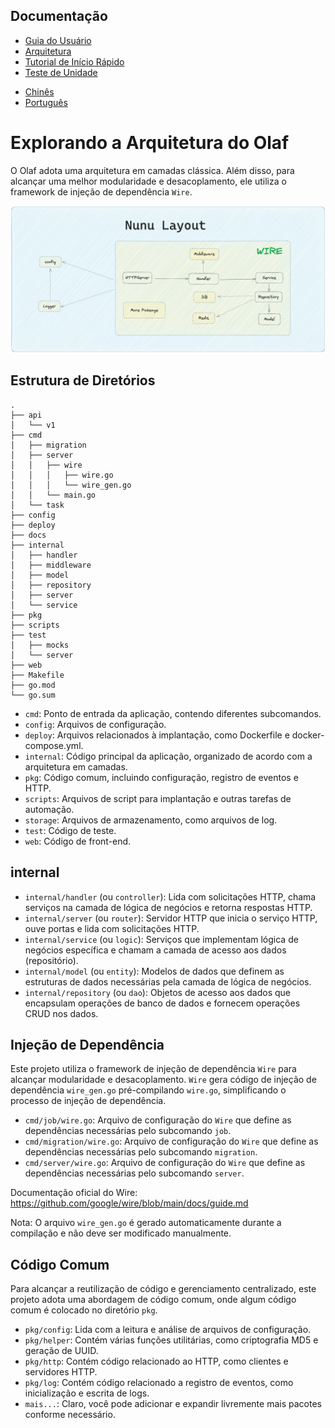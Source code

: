 ## Documentação
* [Guia do Usuário](https://github.com/zxylon/olaf/blob/main/docs/pt/guide.md)
* [Arquitetura](https://github.com/zxylon/olaf/blob/main/docs/pt/architecture.md)
* [Tutorial de Início Rápido](https://github.com/zxylon/olaf/blob/main/docs/pt/tutorial.md)
* [Teste de Unidade](https://github.com/zxylon/olaf/blob/main/docs/pt/unit_testing.md)

- [Chinês](https://github.com/zxylon/olaf/blob/main/docs/zh/architecture.md)
- [Português](https://github.com/zxylon/olaf/blob/main/docs/pt/architecture.md)

# Explorando a Arquitetura do Olaf

O Olaf adota uma arquitetura em camadas clássica. Além disso, para alcançar uma melhor modularidade e desacoplamento, ele utiliza o framework de injeção de dependência `Wire`.


![Olaf Layout](https://github.com/zxylon/olaf/blob/main/.github/assets/layout.png)

## Estrutura de Diretórios
```
.
├── api
│   └── v1
├── cmd
│   ├── migration
│   ├── server
│   │   ├── wire
│   │   │   ├── wire.go
│   │   │   └── wire_gen.go
│   │   └── main.go
│   └── task
├── config
├── deploy
├── docs
├── internal
│   ├── handler
│   ├── middleware
│   ├── model
│   ├── repository
│   ├── server
│   └── service
├── pkg
├── scripts
├── test
│   ├── mocks
│   └── server
├── web
├── Makefile
├── go.mod
└── go.sum
```


- `cmd`: Ponto de entrada da aplicação, contendo diferentes subcomandos.
- `config`: Arquivos de configuração.
- `deploy`: Arquivos relacionados à implantação, como Dockerfile e docker-compose.yml.
- `internal`: Código principal da aplicação, organizado de acordo com a arquitetura em camadas.
- `pkg`: Código comum, incluindo configuração, registro de eventos e HTTP.
- `scripts`: Arquivos de script para implantação e outras tarefas de automação.
- `storage`: Arquivos de armazenamento, como arquivos de log.
- `test`: Código de teste.
- `web`: Código de front-end.

## internal

- `internal/handler` (ou `controller`): Lida com solicitações HTTP, chama serviços na camada de lógica de negócios e retorna respostas HTTP.
- `internal/server` (ou `router`): Servidor HTTP que inicia o serviço HTTP, ouve portas e lida com solicitações HTTP.
- `internal/service` (ou `logic`): Serviços que implementam lógica de negócios específica e chamam a camada de acesso aos dados (repositório).
- `internal/model` (ou `entity`): Modelos de dados que definem as estruturas de dados necessárias pela camada de lógica de negócios.
- `internal/repository` (ou `dao`): Objetos de acesso aos dados que encapsulam operações de banco de dados e fornecem operações CRUD nos dados.

## Injeção de Dependência

Este projeto utiliza o framework de injeção de dependência `Wire` para alcançar modularidade e desacoplamento. `Wire` gera código de injeção de dependência `wire_gen.go` pré-compilando `wire.go`, simplificando o processo de injeção de dependência.

- `cmd/job/wire.go`: Arquivo de configuração do `Wire` que define as dependências necessárias pelo subcomando `job`.
- `cmd/migration/wire.go`: Arquivo de configuração do `Wire` que define as dependências necessárias pelo subcomando `migration`.
- `cmd/server/wire.go`: Arquivo de configuração do `Wire` que define as dependências necessárias pelo subcomando `server`.

Documentação oficial do Wire: https://github.com/google/wire/blob/main/docs/guide.md

Nota: O arquivo `wire_gen.go` é gerado automaticamente durante a compilação e não deve ser modificado manualmente.

## Código Comum

Para alcançar a reutilização de código e gerenciamento centralizado, este projeto adota uma abordagem de código comum, onde algum código comum é colocado no diretório `pkg`.

- `pkg/config`: Lida com a leitura e análise de arquivos de configuração.
- `pkg/helper`: Contém várias funções utilitárias, como criptografia MD5 e geração de UUID.
- `pkg/http`: Contém código relacionado ao HTTP, como clientes e servidores HTTP.
- `pkg/log`: Contém código relacionado a registro de eventos, como inicialização e escrita de logs.
- `mais...`: Claro, você pode adicionar e expandir livremente mais pacotes conforme necessário.